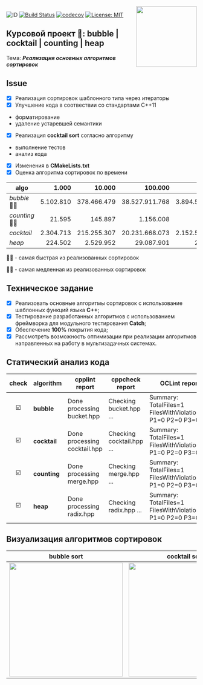 <img src="https://molpredstvo.ru/wp-content/uploads/2017/01/Gerb_MGTU_imeni_Baumana.png" width="160" height="whatever" align="right">

![ID](https://img.shields.io/badge/Кошкина-Ульяна-C71585.svg) [![Build Status](https://travis-ci.org/uliana99/coursework_fixed.svg?branch=master)](https://travis-ci.org/uliana99/coursework_fixed) [![codecov](https://codecov.io/gh/uliana99/coursework_fixed/branch/master/graph/badge.svg)](https://codecov.io/gh/uliana99/coursework_fixed) [![License: MIT](https://img.shields.io/badge/License-MIT-EE82EE.svg)](/LICENSE)

## Курсовой проект 🚀: **bubble | cocktail | counting | heap**
Тема: ***Реализация основных алгоритмов сортировок***

## **Issue**
- [X] Реализация сортировок шаблонного типа через итераторы
- [X] Улучшение кода в соотвествии со стандартами С++11
- форматирование 
- удаление устаревшей семантики
- [X] Реализация **cocktail sort** согласно алгоритму 
- выполнение тестов
- анализ кода
- [X] Изменения в  **CMakeLists.txt**
- [X] Оценка алгоритма сортировок по времени

| algo | 1.000 | 10.000	| 100.000	| 1.000.000	| 10.000.000 | 100.000.000 | 1.000.000.000|
| --- | ---: | ---: | ---: | ---: | ---: | ---: | ---: |
| *bubble* 👎🏻| 5.102.810 |	378.466.479 |	38.527.911.768 | 3.894.571.372.968 | X | X | X |
| *counting* 👍🏻|	21.595 |	145.897 |	1.156.008 |	9.504.525 |	86.160.313 | 946.240.774 | 8.132.343.315 |
| *cocktail*	| 2.304.713 |	215.255.307 |	20.231.668.073 |	2.152.592.092.672 | X | X | X |
| *heap*	| 224.502 |	2.529.952 |	29.087.901 | 249.407.843 |	2.738.505.195 |	30.936.020.736 | 354.935.629.872 |

👍🏻 - самая быстрая из реализованных сортировок

👎🏻 - самая медленная из реализованных сортировок



## Техническое задание
- [X] Реализовать основные алгоритмы сортировок с использование шаблонных функций языка **C++**;
- [X] Тестирование разработанных алгоритмов с использованием  фреймворка для модульного тестирования **Catch**;
- [X] Обеспечение **100%** покрытия кода;
- [X] Рассмотреть возможность оптимизации при реализации алгоритмов направленных на работу в мультизадачных системах.

## Статический анализ кода
| check | algorithm | cpplint report | cppcheck report | OCLint report |
| :---: | --- | --- | --- | --- |
| ☑️ | **bubble** | Done processing bucket.hpp | Checking bucket.hpp ... | Summary: TotalFiles=1 FilesWithViolations=0 P1=0 P2=0 P3=0 |
| ☑️ | **cocktail** | Done processing cocktail.hpp | Checking cocktail.hpp ... | Summary: TotalFiles=1 FilesWithViolations=0 P1=0 P2=0 P3=0 |
| ☑️ | **counting** | Done processing merge.hpp | Checking merge.hpp ... | Summary: TotalFiles=1 FilesWithViolations=0 P1=0 P2=0 P3=0 |
| ☑️ | **heap** | Done processing radix.hpp | Checking radix.hpp ... | Summary: TotalFiles=1 FilesWithViolations=0 P1=0 P2=0 P3=0 |


## Визуализация алгоритмов сортировок
| **bubble sort** | **cocktail sort** | **counting sort** | **heap sort** |
| :---: | :---: | :---: | :---: |
| <img src= "http://sorting.valemak.com/wp-content/uploads/2013/11/bubble_1.gif" width="300" height="whatever"> | <img src= "http://sorting.valemak.com/wp-content/uploads/2013/12/sort_cocktail.gif" width="300" height="whatever"> | <img src= "http://sorting.valemak.com/wp-content/uploads/2013/12/sort_counting.gif" width="300" height="whatever"> | <img src= "http://sorting.valemak.com/wp-content/uploads/2014/04/heapsort.gif" width="300" height="whatever"> |
